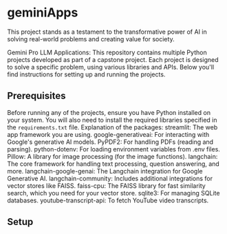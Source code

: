 # geminiApps
This project stands as a testament to the transformative power of AI in solving real-world problems and creating value for society.

Gemini Pro LLM Applications: This repository contains multiple Python projects developed as part of a capstone project. Each project is designed to solve a specific problem, using various libraries and APIs. Below you'll find instructions for setting up and running the projects.

## Prerequisites

Before running any of the projects, ensure you have Python installed on your system. You will also need to install the required libraries specified in the `requirements.txt` file.
Explanation of the packages:
streamlit: The web app framework you are using.
google-generativeai: For interacting with Google's generative AI models.
PyPDF2: For handling PDFs (reading and parsing).
python-dotenv: For loading environment variables from .env files.
Pillow: A library for image processing (for the image functions).
langchain: The core framework for handling text processing, question answering, and more.
langchain-google-genai: The Langchain integration for Google Generative AI.
langchain-community: Includes additional integrations for vector stores like FAISS.
faiss-cpu: The FAISS library for fast similarity search, which you need for your vector store.
sqlite3: For managing SQLite databases.
youtube-transcript-api: To fetch YouTube video transcripts.

## Setup
